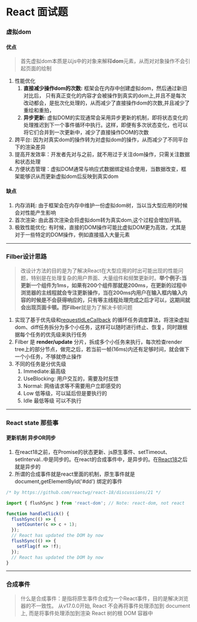 # React 面试题

### 虚拟dom

#### 优点

 > 首先虚拟dom本质是以js中的对象来解释**dom**元素，从而对对象操作不会引起页面的绘制  

 1. 性能优化
       1. **直接减少操作dom的次数:** 框架会在内存中创建虚拟dom，然后通过新旧对比后，  只有真正变化的内容才会被操作到真实的dom上,并且不是每次改动都会，是批次化处理的，从而减少了直接操作dom的次数,并且减少了重绘和重拍，
       2. **异步更新:** 虚拟DOM的实现通常会采用异步更新的机制，即将状态变化的处理推迟到下一个事件循环中执行。这样，即便有多次状态变化，也可以将它们合并到一次更新中，减少了直接操作DOM的次数
 2. 跨平台: 因为对真实dom的操作转为对虚拟dom的操作，从而减少了不同平台下的渲染差异
 3. 提高开发效率：开发者先对与之前，就不用过于关注dom操作，只需关注数据和状态处理
 4. 方便状态管理：虚拟DOM通常与响应式数据绑定结合使用，当数据改变，框架能够识从而更新虚拟dom后反映到真实dom

#### 缺点

  1. 内存消耗: 由于框架会在内存中维护一份虚拟dom树，当以当大型应用的时候会对性能产生影响
  2. 首次渲染: 由此首次渲染会将虚拟dom转为真实dom,这个过程会增加开销。
  3. 极致性能优化: 有时候，直接的DOM操作可能比虚拟DOM更为高效，尤其是对于一些特定的DOM操作，例如直接插入大量元素

***

### Filber设计思路

> 改设计方法的目的是为了解决React在大型应用的时出可能出现的性能问题，特别是在处理复杂的用户界面、大量组件和频繁更新时。**举个例子:**当更新一个组件为1ms，如果有200个组件那就是200ms，在更新的过程中浏览器的主线程就会专注更新操作，当在200ms内用户在输入框内输入内容的时候是不会获得响应的，只有等主线程处理完成之后才可以，这期间就会出现页面卡顿。而**Filber**就是为了解决卡顿问题

  1. 实现了基于优先级和[requestIdLeCallback](https://developer.mozilla.org/zh-CN/docs/Web/API/Window/requestIdleCallback) 的循环任务调度算法，将渲染虚拟dom、diff任务拆分为多个小任务，这样可以随时进行终止、恢复，同时跟根据每个任务的优先级来执行任务
  2. Filber 是 **render/update** 分片，拆成多个小任务来执行，每次检查render tree上的部分节点，做完之后，若当前一帧(16ms)内还有足够时间，就会做下一个小任务，不够就停止操作
  3. 不同的任务是分优先级
     1. Immediate:最高级
     2. UseBlocking: 用户交互的，需要及时反馈
     3. Normal: 网络请求等不需要用户立即感受的
     4. Low 低等级，可以延后但是要执行的
     5. Idle 最低等级 可以不执行

***

### React state 那些事

#### 更新机制 异步OR同步

   1. 在react18之前，在Promise的状态更新、js原生事件、setTimeout、setInterval..中是同步的。在react的合成事件中，是异步的。在[React18](https://github.com/reactwg/react-18/discussions/21)之后就是异步的
   2. 所谓的合成事件就是react里面的机制，原生事件就是 document,getElementById('#dd') 绑定的事件

```javascript
/* by https://github.com/reactwg/react-18/discussions/21 */

import { flushSync } from 'react-dom'; // Note: react-dom, not react

function handleClick() {
  flushSync(() => {
    setCounter(c => c + 1);
  });
  // React has updated the DOM by now
  flushSync(() => {
    setFlag(f => !f);
  });
  // React has updated the DOM by now
}
```
***

### 合成事件

  > 什么是合成事件：是指将原生事件合成为一个React事件，目的是解决浏览器的不一致性。 
  从v17.0.0开始, React 不会再将事件处理添加到 document 上, 而是将事件处理添加到渲染 React 树的根 DOM 容器中